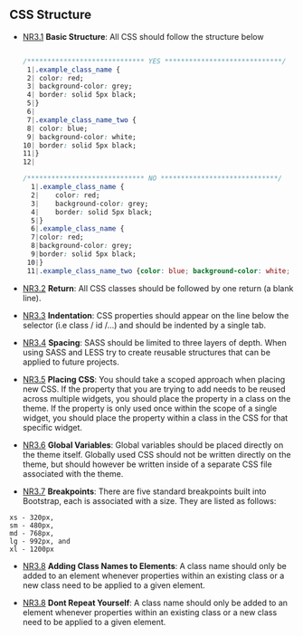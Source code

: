 ## CSS Structure

  <a name="css_structure--basic"></a><a name="NR3.1"></a>
  - [NR3.1](#types--basic) **Basic Structure**: All CSS should follow the structure below


    ```css

    /***************************** YES *****************************/
     1|.example_class_name {
     2|	color: red;
     3|	background-color: grey;
     4|	border: solid 5px black;
     5|}
	 6|
	 7|.example_class_name_two {
     8|	color: blue;
     9|	background-color: white;
    10|	border: solid 5px black;
    11|}
    12|

	/***************************** NO *****************************/
	  1|.example_class_name {
      2|	color: red;
      3|	background-color: grey;
      4|	border: solid 5px black;
      5|}
      6|.example_class_name {
      7|color: red;
      8|background-color: grey;
      9|border: solid 5px black;
     10|}
     11|.example_class_name_two {color: blue; background-color: white; border: solid 5px black}
    ```

  <a name="css_structure--return"></a><a name="NR3.2"></a>
  - [NR3.2](#css_structure--return) **Return**: All CSS classes should be followed by one return (a blank line). 

  <a name="css_structure--indentation"></a><a name="NR3.3"></a>
  - [NR3.3](#css_structure--indentation) **Indentation**: CSS properties should appear on the line below the selector (i.e class / id /...) and should be indented by a single tab. 

  <a name="css_structure--format"></a><a name="NR3.4"></a>
  - [NR3.4](#css_structure--format) **Spacing**: SASS should be limited to three layers of depth. When using SASS and LESS try to create reusable structures that can be applied to future projects. 

  <a name="css_structure--placing"></a><a name="NR3.5"></a>
  - [NR3.5](#css_structure--placing) **Placing CSS**: You should take a scoped approach when placing new CSS. If the property that you are trying to add needs to be reused across multiple widgets, you should place the property in a class on the theme. If the property is only used once within the scope of a single widget, you should place the property within a class in the CSS for that specific widget. 

  <a name="css_structure--gvar"></a><a name="NR3.6"></a>
  - [NR3.6](#css_structure--gvar) **Global Variables**: Global variables should be placed directly on the theme itself. Globally used CSS should not be written directly on the theme, but should however be written inside of a separate CSS file associated with the theme. 

  <a name="css_structure--breakpoints"></a><a name="NR3.7"></a>
  - [NR3.7](#css_structure--breakpoints) **Breakpoints**: There are five standard breakpoints built into Bootstrap, each is associated with a size. They are listed as follows: 

  ```
  xs - 320px,  
  sm - 480px, 
  md - 768px, 
  lg - 992px, and 
  xl - 1200px
  ```

  <a name="css_structure--cname"></a><a name="NR3.8"></a>
  - [NR3.8](#css_structure--cname) **Adding Class Names to Elements**: A class name should only be added to an element whenever properties within an existing class or a new class need to be applied to a given element. 

  <a name="css_structure--dry"></a><a name="NR3.8"></a>
  - [NR3.8](#css_structure--dry) **Dont Repeat Yourself**: A class name should only be added to an element whenever properties within an existing class or a new class need to be applied to a given element. 